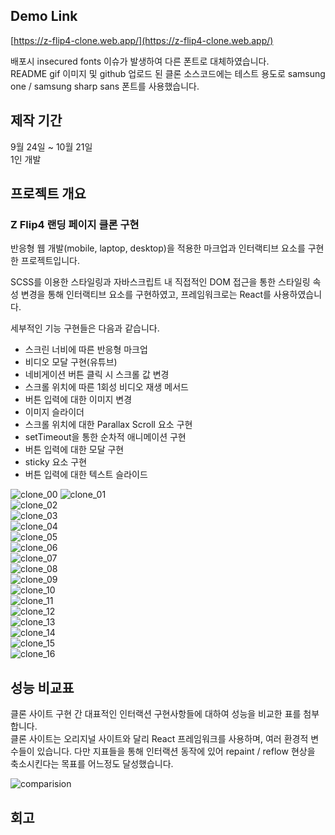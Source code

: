 ## Demo Link
[https://z-flip4-clone.web.app/](https://z-flip4-clone.web.app/)
  
배포시 insecured fonts 이슈가 발생하여 다른 폰트로 대체하였습니다.  
README gif 이미지 및 github 업로드 된 클론 소스코드에는 테스트 용도로 samsung one / samsung sharp sans 폰트를 사용했습니다. 

## 제작 기간
9월 24일 ~ 10월 21일  
1인 개발

## 프로젝트 개요  
  
### Z Flip4 랜딩 페이지 클론 구현  
  
반응형 웹 개발(mobile, laptop, desktop)을 적용한 마크업과 인터랙티브 요소를 구현한 프로젝트입니다.
  
SCSS를 이용한 스타일링과 자바스크립트 내 직접적인 DOM 접근을 통한 스타일링 속성 변경을 통해 인터랙티브 요소를 구현하였고, 프레임워크로는 React를 사용하였습니다. 
  
세부적인 기능 구현들은 다음과 같습니다.

- 스크린 너비에 따른 반응형 마크업
- 비디오 모달 구현(유튜브)
- 네비게이션 버튼 클릭 시 스크롤 값 변경
- 스크롤 위치에 따른 1회성 비디오 재생 메서드
- 버튼 입력에 대한 이미지 변경
- 이미지 슬라이더
- 스크롤 위치에 대한 Parallax Scroll 요소 구현
- setTimeout을 통한 순차적 애니메이션 구현
- 버튼 입력에 대한 모달 구현
- sticky 요소 구현
- 버튼 입력에 대한 텍스트 슬라이드
  
![clone_00](https://user-images.githubusercontent.com/68191058/198264294-1655eb05-38ca-44ff-878b-729f0924b23d.gif)
![clone_01](https://user-images.githubusercontent.com/68191058/197408191-21266c1d-841a-4c18-a07e-cc3ef6e5e43f.gif)  
![clone_02](https://user-images.githubusercontent.com/68191058/197408202-e606996f-5964-4d2d-ae73-3c6c23dc5ebc.gif)  
![clone_03](https://user-images.githubusercontent.com/68191058/197408207-9f92cf37-2f20-4a59-b375-7529bd84655b.gif)  
![clone_04](https://user-images.githubusercontent.com/68191058/197408230-ffbdc2c3-edc7-42df-b053-dc57ea79699b.gif)  
![clone_05](https://user-images.githubusercontent.com/68191058/197408249-bde1b534-6669-4e9f-9165-3fc438134c2f.gif)  
![clone_06](https://user-images.githubusercontent.com/68191058/197408259-9a50a1d5-c825-47bf-8835-e61cfee85e86.gif)  
![clone_07](https://user-images.githubusercontent.com/68191058/197408264-4e97a287-5260-4e8c-9838-b9378858ab96.gif)  
![clone_08](https://user-images.githubusercontent.com/68191058/197408275-38496f09-c68f-4780-ab42-f6a20affaacb.gif)  
![clone_09](https://user-images.githubusercontent.com/68191058/197408286-0e1b92fc-3711-4c7d-8929-9a5c1db07474.gif)  
![clone_10](https://user-images.githubusercontent.com/68191058/197408300-b7448d93-a7cd-4bef-ad52-beb8fdfbd164.gif)  
![clone_11](https://user-images.githubusercontent.com/68191058/197408317-047fb577-428f-49ee-a2b2-e69c1690af48.gif)  
![clone_12](https://user-images.githubusercontent.com/68191058/197408324-dc79b5e8-b69f-463c-8cc9-ff16f2b56a4b.gif)  
![clone_13](https://user-images.githubusercontent.com/68191058/197408336-f2c61bee-00c4-4984-a19b-5ccb4076b692.gif)  
![clone_14](https://user-images.githubusercontent.com/68191058/197408340-d57a6c1b-a2ca-4da9-b44a-257dfc1c179f.gif)  
![clone_15](https://user-images.githubusercontent.com/68191058/197408356-26ddbb71-fa43-4306-9b6b-0099f71a8846.gif)  
![clone_16](https://user-images.githubusercontent.com/68191058/197408370-976eed69-b2d9-4c75-9018-4c54aaf6b8a9.gif)  
  
  
  
  
## 성능 비교표
  
클론 사이트 구현 간 대표적인 인터랙션 구현사항들에 대하여 성능을 비교한 표를 첨부합니다.  
클론 사이트는 오리지널 사이트와 달리 React 프레임워크를 사용하며, 여러 환경적 변수들이 있습니다.
다만 지표들을 통해 인터랙션 동작에 있어 repaint / reflow 현상을 축소시킨다는 목표를 어느정도 달성했습니다.

![comparision](https://user-images.githubusercontent.com/68191058/197410522-5170b341-356f-4568-ad17-eb14d2988d1a.jpg)  
  
  
## 회고

